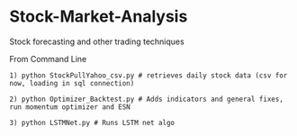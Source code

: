 # Stock-Market-Analysis

Stock forecasting and other trading techniques

From Command Line

    1) python StockPullYahoo_csv.py # retrieves daily stock data (csv for now, loading in sql connection)
    
    2) python Optimizer_Backtest.py # Adds indicators and general fixes, run momentum optimizer and ESN
    
    3) python LSTMNet.py # Runs LSTM net algo
